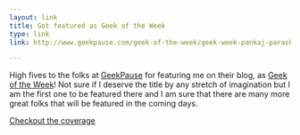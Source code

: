 ```yaml
---
layout: link
title: Got featured as Geek of the Week
type: link
link: http://www.geekpause.com/geek-of-the-week/geek-week-pankaj-parashar/

---
```


High fives to the folks at <a href="http://www.geekpause.com">GeekPause</a> for featuring me on their blog, as <a href="http://www.geekpause.com/geek-of-the-week/">Geek of the Week</a>! Not sure if I deserve the title by any stretch of imagination but I am the first one to be featured there and I am sure that there are many more great folks that will be featured in the coming days.

<a href="http://www.geekpause.com/geek-of-the-week/geek-week-pankaj-parashar/">Checkout the coverage</a>
